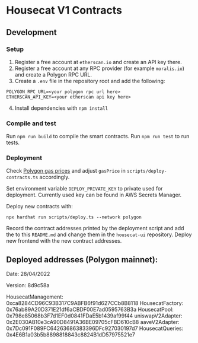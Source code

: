 # Housecat V1 Contracts

## Development

### Setup

1. Register a free account at `etherscan.io` and create an API key there.
2. Register a free account at any RPC provider (for example `moralis.io`) and create a Polygon RPC URL.
3. Create a `.env` file in the repository root and add the following:

```
POLYGON_RPC_URL=<your polygon rpc url here>
ETHERSCAN_API_KEY=<your etherscan api key here>
```

4. Install dependencies with `npm install`

### Compile and test

Run `npm run build` to compile the smart contracts.
Run `npm run test` to run tests.

### Deployment

Check [Polygon gas prices](https://polygonscan.com/gastracker) and adjust `gasPrice` in `scripts/deploy-contracts.ts` accordingly.

Set environment variable `DEPLOY_PRIVATE_KEY` to private used for deployment. Currently used key can be found in AWS Secrets Manager.

Deploy new contracts with:

```
npx hardhat run scripts/deploy.ts --network polygon
```

Record the contract addresses printed by the deployment script and add the to this `README.md` and change them in the `housecat-ui`
repository. Deploy new frontend with the new contract addresses.

## Deployed addresses (Polygon mainnet):

Date: 28/04/2022

Version: 8d9c58a

HousecatManagement: 0xca8284CD96C93B317C9ABFB6f91d627CCb8B8118
HousecatFactory: 0x76ab89A20D371E21df6aCBDF00E7ad0595763B3a
HousecatPool: 0x798e85068b3F7d1EF0d0841FDaE5b1439af99f44
uniswapV2Adapter: 0x2E030AB10e3cA90D8491A36BE09705cFBD610cB8
aaveV2Adapter: 0x7Dc091F089FC64263686383396DFc927030197d7
HousecatQueries: 0x4E6B1a03b5b8898818843c8824B1dD57975521e7

